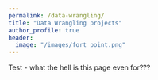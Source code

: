 ```yaml
---
permalink: /data-wrangling/
title: "Data Wrangling projects"
author_profile: true
header:
  image: "/images/fort point.png"
---
```


Test - what the hell is this page even for???

